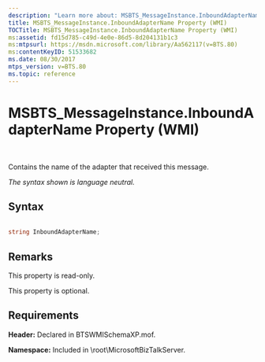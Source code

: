 ```yaml
---
description: "Learn more about: MSBTS_MessageInstance.InboundAdapterName Property (WMI)"
title: MSBTS_MessageInstance.InboundAdapterName Property (WMI)
TOCTitle: MSBTS_MessageInstance.InboundAdapterName Property (WMI)
ms:assetid: fd15d785-c49d-4e0e-86d5-8d204131b1c3
ms:mtpsurl: https://msdn.microsoft.com/library/Aa562117(v=BTS.80)
ms:contentKeyID: 51533682
ms.date: 08/30/2017
mtps_version: v=BTS.80
ms.topic: reference
---
```


# MSBTS\_MessageInstance.InboundAdapterName Property (WMI)

 

Contains the name of the adapter that received this message.

*The syntax shown is language neutral.*

## Syntax

```C#
  
string InboundAdapterName;  
```

## Remarks

This property is read-only.

This property is optional.

## Requirements

**Header:** Declared in BTSWMISchemaXP.mof.

**Namespace:** Included in \\root\\MicrosoftBizTalkServer.

